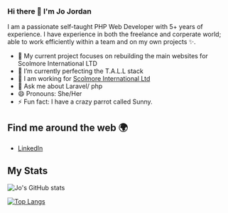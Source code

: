 ### Hi there 👋  I'm Jo Jordan

I am a passionate self-taught PHP Web Developer with 5+ years of experience. I have experience in both the freelance and corperate world; able to work efficiently within a team and on my own projects ✨.


- 🔭 My current project focuses on rebuilding the main websites for Scolmore International LTD
- 🌱 I’m currently perfecting the T.A.L.L stack
- 🏢  I am working for <a href="https://www.scolmore.com/">Scolmore International Ltd</a>
- 💬 Ask me about Laravel/ php
- 😄 Pronouns: She/Her
- ⚡ Fun fact: I have a crazy parrot called Sunny.
 
<h2>Find me around the web 🌍 </h2>
 
<ul>
  <li>
    <a href="https://www.linkedin.com/in/jojordanphp/">LinkedIn</a>
  </li>
</ul>


<h2> My Stats </h2>

![Jo's GitHub stats](https://github-readme-stats.vercel.app/api?username=jaseyjordan&show_icons=true&theme=radical)


[![Top Langs](https://github-readme-stats.vercel.app/api/top-langs/?username=jaseyjordan&layout=compact&theme=radical)](https://github.com/jaseyjordan/github-readme-stats)
